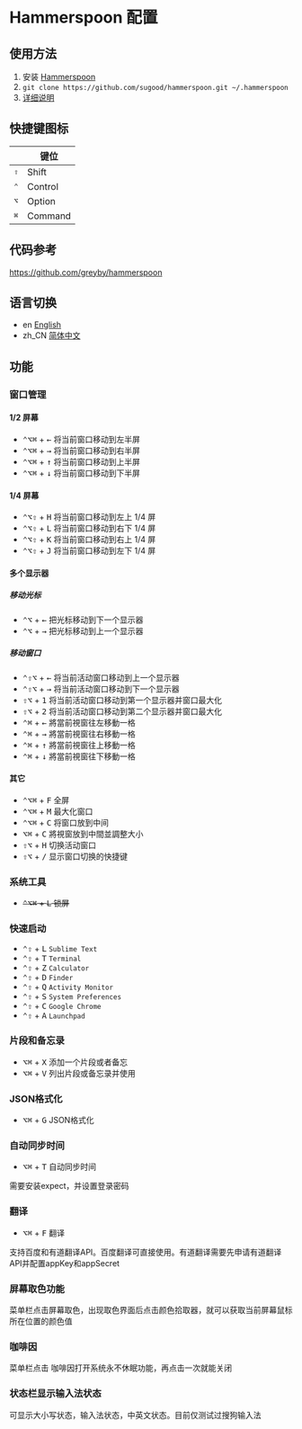 # Hammerspoon 配置

## 使用方法

1. 安装 [Hammerspoon](http://www.hammerspoon.org/)
2. `git clone https://github.com/sugood/hammerspoon.git ~/.hammerspoon`
3.  [详细说明](https://blog.csdn.net/sugoods/article/details/108984326)

## 快捷键图标
|           |  键位           |
| --------- | -------------- |
| <kbd>⇧</kbd> | Shift       |
| <kbd>⌃</kbd> | Control   	 |
| <kbd>⌥</kbd> | Option 		 |
| <kbd>⌘</kbd> | Command   	 |

## 代码参考
https://github.com/greyby/hammerspoon

## 语言切换

- en [English](README_en.md)
- zh_CN [简体中文](README.md)

## 功能

### 窗口管理

#### 1/2 屏幕

* <kbd>⌃</kbd><kbd>⌥</kbd><kbd>⌘</kbd> + <kbd>←</kbd> 将当前窗口移动到左半屏
* <kbd>⌃</kbd><kbd>⌥</kbd><kbd>⌘</kbd> + <kbd>→</kbd> 将当前窗口移动到右半屏
* <kbd>⌃</kbd><kbd>⌥</kbd><kbd>⌘</kbd> + <kbd>↑</kbd> 将当前窗口移动到上半屏
* <kbd>⌃</kbd><kbd>⌥</kbd><kbd>⌘</kbd> + <kbd>↓</kbd>	将当前窗口移动到下半屏

#### 1/4 屏幕

* <kbd>⌃</kbd><kbd>⌥</kbd><kbd>⇧</kbd> + <kbd>H</kbd> 将当前窗口移动到左上 1/4 屏
* <kbd>⌃</kbd><kbd>⌥</kbd><kbd>⇧</kbd> + <kbd>L</kbd> 将当前窗口移动到右下 1/4 屏
* <kbd>⌃</kbd><kbd>⌥</kbd><kbd>⇧</kbd> + <kbd>K</kbd> 将当前窗口移动到右上 1/4 屏
* <kbd>⌃</kbd><kbd>⌥</kbd><kbd>⇧</kbd> + <kbd>J</kbd> 将当前窗口移动到左下 1/4 屏

#### 多个显示器

##### 移动光标

* <kbd>⌃</kbd><kbd>⌥</kbd> + <kbd>←</kbd> 把光标移动到下一个显示器
* <kbd>⌃</kbd><kbd>⌥</kbd> + <kbd>→</kbd> 把光标移动到上一个显示器

##### 移动窗口

* <kbd>⌃</kbd><kbd>⇧</kbd><kbd>⌥</kbd> + <kbd>←</kbd> 将当前活动窗口移动到上一个显示器
* <kbd>⌃</kbd><kbd>⇧</kbd><kbd>⌥</kbd> + <kbd>→</kbd> 将当前活动窗口移动到下一个显示器
* <kbd>⇧</kbd><kbd>⌥</kbd> + <kbd>1</kbd> 将当前活动窗口移动到第一个显示器并窗口最大化
* <kbd>⇧</kbd><kbd>⌥</kbd> + <kbd>2</kbd> 将当前活动窗口移动到第二个显示器并窗口最大化
* <kbd>⌃</kbd><kbd>⌘</kbd> + <kbd>←</kbd> 將當前視窗往左移動一格
* <kbd>⌃</kbd><kbd>⌘</kbd> + <kbd>→</kbd> 將當前視窗往右移動一格
* <kbd>⌃</kbd><kbd>⌘</kbd> + <kbd>↑</kbd> 將當前視窗往上移動一格
* <kbd>⌃</kbd><kbd>⌘</kbd> + <kbd>↓</kbd> 將當前視窗往下移動一格

#### 其它

* <kbd>⌃</kbd><kbd>⌥</kbd><kbd>⌘</kbd> + <kbd>F</kbd> 全屏
* <kbd>⌃</kbd><kbd>⌥</kbd><kbd>⌘</kbd> + <kbd>M</kbd> 最大化窗口
* <kbd>⌃</kbd><kbd>⌥</kbd><kbd>⌘</kbd> + <kbd>C</kbd> 将窗口放到中间
* <kbd>⌥</kbd><kbd>⌘</kbd> + <kbd>C</kbd> 將視窗放到中間並調整大小
* <kbd>⇧</kbd><kbd>⌥</kbd> + <kbd>H</kbd>  切换活动窗口
* <kbd>⇧</kbd><kbd>⌥</kbd> + <kbd>/</kbd>  显示窗口切换的快捷键

### 系统工具

* <del><kbd>⌃</kbd><kbd>⌥</kbd><kbd>⌘</kbd> + <kbd>L</kbd> 锁屏</del>

### 快速启动

* <kbd>⌃</kbd><kbd>⇧</kbd> + <kbd>L</kbd> `Sublime Text`
* <kbd>⌃</kbd><kbd>⇧</kbd> + <kbd>T</kbd> `Terminal`
* <kbd>⌃</kbd><kbd>⇧</kbd> + <kbd>Z</kbd> `Calculator`
* <kbd>⌃</kbd><kbd>⇧</kbd> + <kbd>D</kbd> `Finder`
* <kbd>⌃</kbd><kbd>⇧</kbd> + <kbd>Q</kbd> `Activity Monitor`
* <kbd>⌃</kbd><kbd>⇧</kbd> + <kbd>S</kbd> `System Preferences`
* <kbd>⌃</kbd><kbd>⇧</kbd> + <kbd>C</kbd> `Google Chrome`
* <kbd>⌃</kbd><kbd>⇧</kbd> + <kbd>A</kbd> `Launchpad`

### 片段和备忘录

* <kbd>⌥</kbd><kbd>⌘</kbd> + <kbd>X</kbd> 添加一个片段或者备忘
* <kbd>⌥</kbd><kbd>⌘</kbd> + <kbd>V</kbd> 列出片段或备忘录并使用

### JSON格式化

* <kbd>⌥</kbd><kbd>⌘</kbd> + <kbd>G</kbd> JSON格式化

### 自动同步时间

* <kbd>⌥</kbd><kbd>⌘</kbd> + <kbd>T</kbd> 自动同步时间

需要安装expect，并设置登录密码

### 翻译

* <kbd>⌥</kbd><kbd>⌘</kbd> + <kbd>F</kbd> 翻译

支持百度和有道翻译API。百度翻译可直接使用。有道翻译需要先申请有道翻译API并配置appKey和appSecret

### 屏幕取色功能

菜单栏点击屏幕取色，出现取色界面后点击颜色拾取器，就可以获取当前屏幕鼠标所在位置的颜色值

### 咖啡因

菜单栏点击 咖啡因打开系统永不休眠功能，再点击一次就能关闭

### 状态栏显示输入法状态

可显示大小写状态，输入法状态，中英文状态。目前仅测试过搜狗输入法